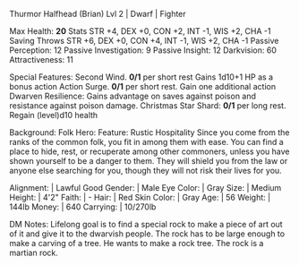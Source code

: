 Thurmor Halfhead (Brian)
Lvl 2 | Dwarf | Fighter

Max Health: **20**
Stats         STR +4, DEX +0, CON +2, INT -1, WIS +2, CHA -1
Saving Throws STR +6, DEX +0, CON +4, INT -1, WIS +2, CHA -1
Passive Perception:     12
Passive Investigation:  9
Passive Insight:        12
Darkvision:             60
Attractiveness:         11

Special Features:
Second Wind. **0/1** per short rest
Gains 1d10+1 HP as a bonus action
Action Surge. **0/1** per short rest. Gain one additional action
Dwarven Resilience: Gains advantage on saves against poison and resistance against poison damage.
Christmas Star Shard: **0/1** per long rest. Regain (level)d10 health

Background: Folk Hero:
Feature: Rustic Hospitality
Since you come from the ranks of the common folk, you fit in among them with ease. You can find a place to hide, rest, or recuperate among other commoners, unless you have shown yourself to be a danger to them. They will shield you from the law or anyone else searching for you, though they will not risk their lives for you.

Alignment:   | Lawful Good
Gender:      | Male
Eye Color:   | Gray
Size:        | Medium
Height:      | 4'2"
Faith:       | -
Hair:        | Red
Skin Color:  | Gray
Age:         | 56
Weight:      | 144lb
Money:       | 640
Carrying:    | 10/270lb

DM Notes:
Lifelong goal is to find a special rock to make a piece of art out of it and give it to the dwarvish people. The rock has to be large enough to make a carving of a tree. He wants to make a rock tree.
The rock is a martian rock.